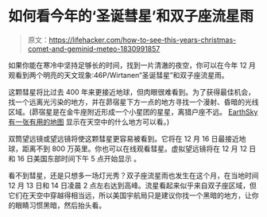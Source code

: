 # 如何看今年的‘圣诞彗星’和双子座流星雨

> 原文：<https://lifehacker.com/how-to-see-this-years-christmas-comet-and-geminid-meteo-1830991857>

如果你能在寒冷中坚持足够长的时间，找到一片清澈的夜空，你可以在今年 12 月观看到两个明亮的天文现象:46P/Wirtanen“圣诞彗星”和双子座流星雨。



这颗彗星将比过去 400 年来更接近地球，但肉眼很难看到。为了获得最佳机会，找一个远离光污染的地方，并在昴宿星下方一点的地方寻找一个漫射、昏暗的光线区域。(昴宿星是在金牛座附近形成一个小星团的星星，离猎户座不远。 [EarthSky 有一张有用的地图](https://lifehacker.com/dark-sky-finder-maps-out-light-pollution-to-find-the-be-1784038540) 显示在天空中的什么地方可以看。)

双筒望远镜或望远镜将使这颗彗星更容易被看到。它将在 12 月 16 日最接近地球，距离不到 800 万英里。你也可以在线观看彗星。虚拟望远镜将在 12 月 12 日和 16 日美国东部时间下午 5 点开始显示 。

看不到彗星，还是只想多一场灯光秀？双子座流星雨也发生在这个月，在当地时间 12 月 13 日和 14 日凌晨 2 点左右达到高峰。流星看起来似乎来自双子座区域，但它们在天空中穿越得相当远，所以美国宇航局只是建议你找一个黑暗的地方，让你的眼睛习惯黑暗，然后抬头看。